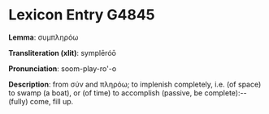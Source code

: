 # Lexicon Entry G4845

**Lemma**: συμπληρόω

**Transliteration (xlit)**: symplēróō

**Pronunciation**: soom-play-ro'-o

**Description**:
from σύν and πληρόω; to implenish completely, i.e. (of space) to swamp (a boat), or (of time) to accomplish (passive, be complete):--(fully) come, fill up.
